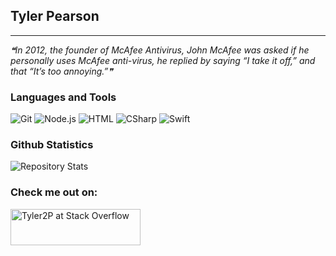 ## Tyler Pearson
---
<i>❝In 2012, the founder of McAfee Antivirus, John McAfee was asked if he personally uses McAfee anti-virus, he replied by saying “I take it off,” and that “It’s too annoying.”❞</i>
### Languages and Tools
![Git](https://img.icons8.com/color/50/git.png)
![Node.js](https://img.icons8.com/fluency/50/node-js.png)
![HTML](https://img.icons8.com/color/50/000000/html-5--v1.png) 
![CSharp](https://img.icons8.com/color/50/c-sharp-logo.png)
![Swift](https://img.icons8.com/color/50/swift.png)
### Github Statistics
![Repository Stats](https://github-readme-stats.vercel.app/api/top-langs/?username=Tyler2P&theme=dark)
### Check me out on:
<!-- <a href="https://stackoverflow.com/users/14267427/tyler2p" target="_blank"><img align="center" src="https://img.icons8.com/color/48/000000/stackoverflow.png" alt="Tyler2P"/></a> -->
<a href="https://stackoverflow.com/users/14267427/tyler2p"><img src="https://stackoverflow.com/users/flair/14267427.png?theme=clean" width="208" height="58" alt="Tyler2P at Stack Overflow" title="profile for Tyler2P at Stack Overflow, Q&amp;A for professional and enthusiast programmers"></a>
